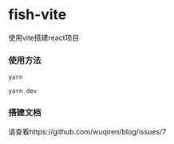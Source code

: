 # fish-vite
使用vite搭建react项目

### 使用方法


```
yarn 

yarn dev

```
### 搭建文档
请查看https://github.com/wuqiren/blog/issues/7
